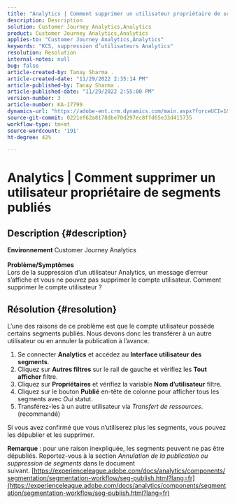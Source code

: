 ```yaml
---
title: "Analytics | Comment supprimer un utilisateur propriétaire de segments publiés"
description: Description
solution: Customer Journey Analytics,Analytics
product: Customer Journey Analytics,Analytics
applies-to: "Customer Journey Analytics,Analytics"
keywords: "KCS, suppression d’utilisateurs Analytics"
resolution: Resolution
internal-notes: null
bug: false
article-created-by: Tanay Sharma .
article-created-date: "11/29/2022 2:35:14 PM"
article-published-by: Tanay Sharma .
article-published-date: "11/29/2022 2:55:00 PM"
version-number: 3
article-number: KA-17799
dynamics-url: "https://adobe-ent.crm.dynamics.com/main.aspx?forceUCI=1&pagetype=entityrecord&etn=knowledgearticle&id=1db12f03-f36f-ed11-9562-6045bd006239"
source-git-commit: 0221ef62a8178dbe70d297ec8ffd65e33d415735
workflow-type: tm+mt
source-wordcount: '191'
ht-degree: 42%

---
```


# Analytics | Comment supprimer un utilisateur propriétaire de segments publiés

## Description {#description}

<b>Environnement</b>
Customer Journey Analytics
<br> <br><b>Problème/Symptômes</b><br>Lors de la suppression d’un utilisateur Analytics, un message d’erreur s’affiche et vous ne pouvez pas supprimer le compte utilisateur. Comment supprimer le compte utilisateur ?<br>

## Résolution {#resolution}




L’une des raisons de ce problème est que le compte utilisateur possède certains segments publiés. Nous devons donc les transférer à un autre utilisateur ou en annuler la publication à l’avance.

1. Se connecter <b>Analytics</b> et accédez au <b>Interface utilisateur des segments</b>.
2. Cliquez sur <b>Autres filtres</b> sur le rail de gauche et vérifiez les <b>Tout afficher</b> filtre.
3. Cliquez sur <b>Propriétaires</b> et vérifiez la variable <b>Nom d’utilisateur</b> filtre.
4. Cliquez sur le bouton <b>Publié</b> en-tête de colonne pour afficher tous les segments avec *Oui* statut.
5. Transférez-les à un autre utilisateur via *Transfert de ressources*. (recommandé)


Si vous avez confirmé que vous n’utiliserez plus les segments, vous pouvez les dépublier et les supprimer.



<b>Remarque</b> : pour une raison inexpliquée, les segments peuvent ne pas être dépubliés. Reportez-vous à la section *Annulation de la publication ou suppression de segments* dans le document suivant. [https://experienceleague.adobe.com/docs/analytics/components/segmentation/segmentation-workflow/seg-publish.html?lang=fr](https://experienceleague.adobe.com/docs/analytics/components/segmentation/segmentation-workflow/seg-publish.html?lang=fr)


